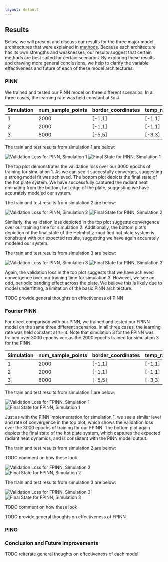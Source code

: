 ```yaml
---
layout: default
---
```


## Results
Below, we will present and discuss our results for the three major model architectures that were explained in [methods](./methods.md). Because each architecture has its own strengths and weaknesses, our results suggest that certain methods are best suited for certain scenarios. By exploring these results and drawing more general conclusions, we help to clarify the variable effectiveness and future of each of these model architectures.  

### PINN

We trained and tested our PINN model on three different scenarios. In all three cases, the learning rate was held constant at `5e-4`

| Simulation | num_sample_points | border_coordinates | temp_range | epochs | k |
|:-----------|:------------------|:-------------------|:-----------|:-------|:--|
| 1          | 2000              | [-1,1]             | [-1,1]     | 3000   | 1 |
| 2          | 2000              | [-1,1]             | [-1,1]     | 2000   | 2 |
| 3          | 8000              | [-5,5]             | [-3,3]     | 2000   | 2 |

The train and test results from simulation 1 are below:

![Validation Loss for PINN, Simulation 1](/assets/imgs/PINN_1_Validation.png) ![Final State for PINN, Simulation 1](/assets/imgs/PINN_1_Heat.png)

The top plot demonstrates the validation loss over our 3000 epochs of training for simulation 1. As we can see it succesfully converges, suggesting a strong model fit was achieved. The bottom plot depicts the final state of the hot plate system. We have successfully captured the radiant heat eminating from the bottom, hot edge of the plate, suggesting we have accurately modeled our system. 

The train and test results from simulation 2 are below:

![Validation Loss for PINN, Simulation 2](/assets/imgs/PINN_2_Validation.png) ![Final State for PINN, Simulation 2](/assets/imgs/PINN_2_Heat.png)

Similarly, the validation loss depicted in the top plot suggests convergence over our training time for simulation 2. Additionally, the bottom plot's depiction of the final state of the Helmholtz-modified hot plate system is consistent with our expected results, suggesting we have again accurately modeled our system. 

The train and test results from simulation 3 are below:

![Validation Loss for PINN, Simulation 3](/assets/imgs/PINN_3_Validation.png) ![Final State for PINN, Simulation 3](/assets/imgs/PINN_3_Heat.png)

Again, the validation loss in the top plot suggests that we have achieved convergence over our training time for simulation 3. However, we see an odd, periodic banding effect across the plate. We believe this is likely due to model underfitting, a limitation of the basic PINN architecture.

TODO provide general thoughts on effectiveness of PINN

### Fourier PINN

For direct comparison with our PINN, we trained and tested our FPINN model on the same three different scenarios. In all three cases, the learning rate was held constant at `5e-4`. Note that simulation 3 for the FPINN was trained over 3000 epochs versus the 2000 epochs trained for simulation 3 for the PINN. 

| Simulation | num_sample_points | border_coordinates | temp_range | epochs | k |
|:-----------|:------------------|:-------------------|:-----------|:-------|:--|
| 1          | 2000              | [-1,1]             | [-1,1]     | 3000   | 1 |
| 2          | 2000              | [-1,1]             | [-1,1]     | 2000   | 2 |
| 3          | 8000              | [-5,5]             | [-3,3]     | 3000   | 2 |

The train and test results from simulation 1 are below:

![Validation Loss for FPINN, Simulation 1](/assets/imgs/FPINN_1_Validation.png) ![Final State for FPINN, Simulation 1](/assets/imgs/FPINN_1_Heat.png)

Just as with the PINN implementation for simulation 1, we see a similar level and rate of convergence in the top plot, which shows the validation loss over the 3000 epochs of training for our FPINN. The bottom plot again depicts the final state of the hot plate system, which captures the expected radiant heat dynamics, and is consistent with the PINN model output. 

The train and test results from simulation 2 are below:

TODO comment on how these look

![Validation Loss for FPINN, Simulation 2](/assets/imgs/FPINN_2_Validation.png) ![Final State for FPINN, Simulation 2](/assets/imgs/FPINN_2_Heat.png)

The train and test results from simulation 3 are below:

![Validation Loss for FPINN, Simulation 3](/assets/imgs/FPINN_3_Validation.png) ![Final State for FPINN, Simulation 3](/assets/imgs/FPINN_3_Heat.png)

TODO comment on how these look

TODO provide general thoughts on effectiveness of FPINN

### PINO

### Conclusion and Future Improvements

TODO reiterate general thoughts on effectiveness of each model
